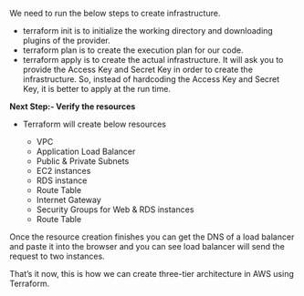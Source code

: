 We need to run the below steps to create infrastructure.

* terraform init is to initialize the working directory and downloading plugins of the provider.
* terraform plan is to create the execution plan for our code.
* terraform apply is to create the actual infrastructure. It will ask you to provide the Access Key and Secret Key in order to create the infrastructure. So, instead of hardcoding the Access Key and Secret Key, it is better to apply at the run time.

**Next Step:- Verify the resources**

* Terraform will create below resources

    *  VPC
    *  Application Load Balancer
    *  Public & Private Subnets
    *  EC2 instances
    *  RDS instance
    *  Route Table
    *  Internet Gateway
    *  Security Groups for Web & RDS instances
    *  Route Table

Once the resource creation finishes you can get the DNS of a load balancer and paste it into the browser and you can see load balancer will send the request to two instances.

That’s it now, this is how we can create three-tier architecture in AWS using Terraform.
